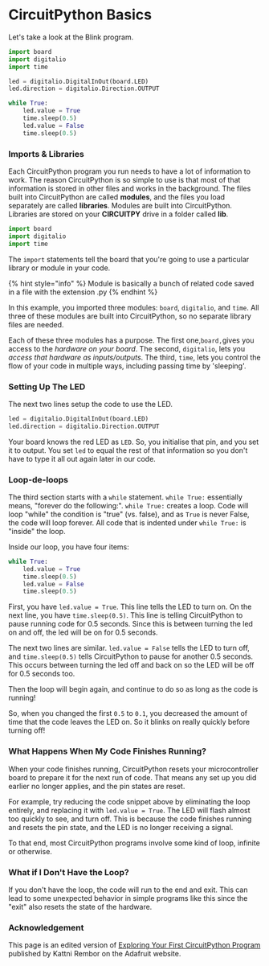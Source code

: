 # CircuitPython Basics

Let's take a look at the Blink program.

```python
import board
import digitalio
import time

led = digitalio.DigitalInOut(board.LED)
led.direction = digitalio.Direction.OUTPUT

while True:
    led.value = True
    time.sleep(0.5)
    led.value = False
    time.sleep(0.5)
```

### Imports & Libraries

Each CircuitPython program you run needs to have a lot of information to work. The reason CircuitPython is so simple to use is that most of that information is stored in other files and works in the background. The files built into CircuitPython are called **modules**, and the files you load separately are called **libraries**. Modules are built into CircuitPython. Libraries are stored on your **CIRCUITPY** drive in a folder called **lib**.

```python
import board
import digitalio
import time
```

The `import` statements tell the board that you're going to use a particular library or module in your code.&#x20;

{% hint style="info" %}
Module is basically a bunch of related code saved in a file with the extension .py
{% endhint %}

In this example, you imported three modules: `board`, `digitalio`, and `time`. All three of these modules are built into CircuitPython, so no separate library files are needed.&#x20;

Each of these three modules has a purpose. The first one,`board,`gives you access to the _hardware on your board_. The second, `digitalio`, lets you _access that hardware as inputs/outputs_. The third, `time`, lets you control the flow of your code in multiple ways, including passing time by 'sleeping'.

### Setting Up The LED

The next two lines setup the code to use the LED.

```python
led = digitalio.DigitalInOut(board.LED)
led.direction = digitalio.Direction.OUTPUT
```

Your board knows the red LED as `LED`. So, you initialise that pin, and you set it to output. You set `led` to equal the rest of that information so you don't have to type it all out again later in our code.

### Loop-de-loops

The third section starts with a  `while` statement. `while True:` essentially means, "forever do the following:". `while True:` creates a loop. Code will loop "while" the condition is "true" (vs. false), and as `True` is never False, the code will loop forever. All code that is indented under `while True:` is "inside" the loop.

Inside our loop, you have four items:

```python
while True:
    led.value = True
    time.sleep(0.5)
    led.value = False
    time.sleep(0.5)
```

First, you have `led.value = True`. This line tells the LED to turn on. On the next line, you have `time.sleep(0.5)`. This line is telling CircuitPython to pause running code for 0.5 seconds. Since this is between turning the led on and off, the led will be on for 0.5 seconds.

The next two lines are similar. `led.value = False` tells the LED to turn off, and `time.sleep(0.5)` tells CircuitPython to pause for another 0.5 seconds. This occurs between turning the led off and back on so the LED will be off for 0.5 seconds too.

Then the loop will begin again, and continue to do so as long as the code is running!

So, when you changed the first `0.5` to `0.1`, you decreased the amount of time that the code leaves the LED on. So it blinks on really quickly before turning off!

### What Happens When My Code Finishes Running?

When your code finishes running, CircuitPython resets your microcontroller board to prepare it for the next run of code. That means any set up you did earlier no longer applies, and the pin states are reset.

For example, try reducing the code snippet above by eliminating the loop entirely, and replacing it with `led.value = True`. The LED will flash almost too quickly to see, and turn off. This is because the code finishes running and resets the pin state, and the LED is no longer receiving a signal.

To that end, most CircuitPython programs involve some kind of loop, infinite or otherwise.

### What if I Don't Have the Loop?

If you don't have the loop, the code will run to the end and exit. This can lead to some unexpected behavior in simple programs like this since the "exit" also resets the state of the hardware.&#x20;

### Acknowledgement

This page is an edited version of [Exploring Your First CircuitPython Program](https://learn.adafruit.com/welcome-to-circuitpython/exploring-your-first-circuitpython-program) published by Kattni Rembor on the Adafruit website.
